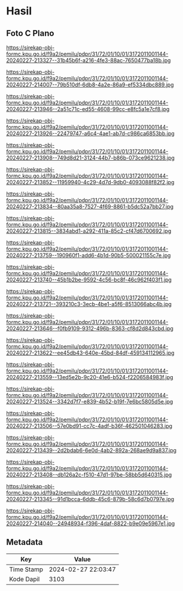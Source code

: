 # Hasil

## Foto C Plano

https://sirekap-obj-formc.kpu.go.id/f9a2/pemilu/pdpr/31/72/01/10/01/3172011001144-20240227-213327--31b45b6f-a216-4fe3-88ac-7650477ba18b.jpg

https://sirekap-obj-formc.kpu.go.id/f9a2/pemilu/pdpr/31/72/01/10/01/3172011001144-20240227-214007--79b510df-6db8-4a2e-86a9-ef5334dbc889.jpg

https://sirekap-obj-formc.kpu.go.id/f9a2/pemilu/pdpr/31/72/01/10/01/3172011001144-20240227-213946--2a51c71c-ed55-4608-99cc-e8fc5a1e7cf8.jpg

https://sirekap-obj-formc.kpu.go.id/f9a2/pemilu/pdpr/31/72/01/10/01/3172011001144-20240227-213926--22479747-a6c4-4ae1-ab7d-c986ca6853bb.jpg

https://sirekap-obj-formc.kpu.go.id/f9a2/pemilu/pdpr/31/72/01/10/01/3172011001144-20240227-213908--749d8d21-3124-44b7-b86b-073ce9621238.jpg

https://sirekap-obj-formc.kpu.go.id/f9a2/pemilu/pdpr/31/72/01/10/01/3172011001144-20240227-213852--11959940-4c29-4d7d-9db0-4093088f82f2.jpg

https://sirekap-obj-formc.kpu.go.id/f9a2/pemilu/pdpr/31/72/01/10/01/3172011001144-20240227-213834--80aa35a8-7527-4f69-8861-b5dc52a7bb27.jpg

https://sirekap-obj-formc.kpu.go.id/f9a2/pemilu/pdpr/31/72/01/10/01/3172011001144-20240227-213815--3834abd1-a292-411a-85c2-cf47d6700692.jpg

https://sirekap-obj-formc.kpu.go.id/f9a2/pemilu/pdpr/31/72/01/10/01/3172011001144-20240227-213759--190960f1-add6-4b1d-90b5-500021155c7e.jpg

https://sirekap-obj-formc.kpu.go.id/f9a2/pemilu/pdpr/31/72/01/10/01/3172011001144-20240227-213740--45b1b2be-9592-4c56-bc8f-46c962f403f1.jpg

https://sirekap-obj-formc.kpu.go.id/f9a2/pemilu/pdpr/31/72/01/10/01/3172011001144-20240227-213721--393210c3-3ecb-4be1-a5f6-8513066abc4b.jpg

https://sirekap-obj-formc.kpu.go.id/f9a2/pemilu/pdpr/31/72/01/10/01/3172011001144-20240227-213646--f0fb9109-9312-496b-8363-cf8d2d843cbd.jpg

https://sirekap-obj-formc.kpu.go.id/f9a2/pemilu/pdpr/31/72/01/10/01/3172011001144-20240227-213622--ee45db43-640e-45bd-84df-459134112965.jpg

https://sirekap-obj-formc.kpu.go.id/f9a2/pemilu/pdpr/31/72/01/10/01/3172011001144-20240227-213559--13ed5e2b-9c20-41e6-b524-f2206584983f.jpg

https://sirekap-obj-formc.kpu.go.id/f9a2/pemilu/pdpr/31/72/01/10/01/3172011001144-20240227-213524--3342d7f7-e839-4b52-b19f-7e6bc5805d5e.jpg

https://sirekap-obj-formc.kpu.go.id/f9a2/pemilu/pdpr/31/72/01/10/01/3172011001144-20240227-213506--57e0bd91-cc7c-4adf-b36f-462501046283.jpg

https://sirekap-obj-formc.kpu.go.id/f9a2/pemilu/pdpr/31/72/01/10/01/3172011001144-20240227-213439--2d2bdab6-6e0d-4ab2-892a-268ae9d9a837.jpg

https://sirekap-obj-formc.kpu.go.id/f9a2/pemilu/pdpr/31/72/01/10/01/3172011001144-20240227-213408--db126a2c-f510-47d1-97be-58bb5d640315.jpg

https://sirekap-obj-formc.kpu.go.id/f9a2/pemilu/pdpr/31/72/01/10/01/3172011001144-20240227-213345--91d1bcca-6ddb-45c6-879b-58c6d7b0797e.jpg

https://sirekap-obj-formc.kpu.go.id/f9a2/pemilu/pdpr/31/72/01/10/01/3172011001144-20240227-214040--24948934-f396-4daf-8822-b9e09e5967e1.jpg


## Metadata

| Key        | Value               |
| ---------- | ------------------- |
| Time Stamp | 2024-02-27 22:03:47 |
| Kode Dapil | 3103                |



